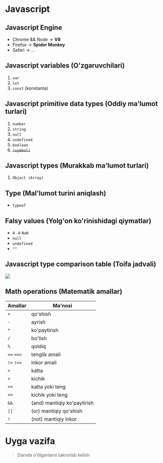 # Javascript

## Javascript Engine
- Chrome && Node -> __V8__
- Firefox -> __Spider Monkey__
- Safari -> ...

## Javascript variables (O'zgaruvchilari)

1. `var`
2. `let`
3. `const` (konstanta)

## Javascript primitive data types (Oddiy ma'lumot turlari)

1. `number`
2. `string`
3. `null`
4. `undefined`
5. `boolean`
6. ~~`(symbol)`~~

## Javascript types (Murakkab ma'lumot turlari)

1. `Object (Array)`

## Type (Mal'lumot turini aniqlash)

- `typeof`

## Falsy values (Yolg'on ko'rinishidagi qiymatlar)

- `0` `-0` `NaN`
- `null`
- `undefined`
- `""`

## Javascript type comparison table (Toifa jadvali)

![](https://i.stack.imgur.com/35MpY.png)

## Math operations (Matematik amallar)
| Amallar | Ma'nosi |
| --- | -------- |
| `+` | qo'shish |
| `-` | ayrish |
| `*` | ko'paytirish |
| `/` | bo'lish |
| `%` | qoldiq |
| `==` `===` | tenglik amali |
| `!=` `!==` | inkor amali |
| `>` | katta |
| `<` | kichik |
| `>=` | katta yoki teng |
| `<=` | kichik yoki teng |
| `&&` | (and) mantiqiy ko'paytirish |
| `\|\|` | (or) mantiqiy qo'shish |
| `!` | (not) mantiqiy inkor |

# Uyga vazifa

> Darsda o'tilganlarni takrorlab kelish 